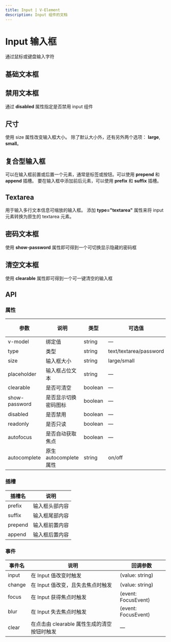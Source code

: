 ```yaml
---
title: Input | V-Element
description: Input 组件的文档
---
```


# Input 输入框
通过鼠标或键盘输入字符

## 基础文本框

<preview path="../demo/Input/Basic.vue" title="基础文本框" description="Input 基础文本框"></preview>

## 禁用文本框

通过 **disabled** 属性指定是否禁用 input 组件


<preview path="../demo/Input/Disable.vue" title="禁用文本框" description="Input 禁用文本框"></preview>

## 尺寸
使用 size 属性改变输入框大小。 除了默认大小外，还有另外两个选项： **large**, **small**。

<preview path="../demo/Input/Size.vue" title="不同尺寸文本框" description="不同尺寸文本框"></preview>


## 复合型输入框

可以在输入框前置或后置一个元素，通常是标签或按钮。可以使用 **prepend** 和 **append** 插槽。
要在输入框中添加前后元素，可以使用 **prefix** 和 **suffix** 插槽。

<preview path="../demo/Input/Combo.vue" title="复合型输入框" description="Input 复合型输入框"></preview>

## Textarea

用于输入多行文本信息可缩放的输入框。 添加 **type="textarea"** 属性来将 input 元素转换为原生的 textarea 元素。

<preview path="../demo/Input/Textarea.vue" title="Textarea" description="Textarea"></preview>

## 密码文本框

使用 **show-password** 属性即可得到一个可切换显示隐藏的密码框

<preview path="../demo/Input/Password.vue" title="密码文本框" description="Input 密码文本框"></preview>

## 清空文本框

使用 **clearable** 属性即可得到一个可一键清空的输入框


<preview path="../demo/Input/Clear.vue" title="清空文本框" description="Input 清空文本框"></preview>

## API

### 属性

| 参数 | 说明 | 类型 | 可选值 | 默认值 |
|------|------|------|------|------|
| v-model | 绑定值 | string | — | — |
| type | 类型 | string | text/textarea/password | text |
| size | 输入框大小 | string | large/small | — |
| placeholder | 输入框占位文本 | string | — | — |
| clearable | 是否可清空 | boolean | — | false |
| show-password | 是否显示切换密码图标 | boolean | — | false |
| disabled | 是否禁用 | boolean | — | false |
| readonly | 是否只读 | boolean | — | false |
| autofocus | 是否自动获取焦点 | boolean | — | false |
| autocomplete | 原生 autocomplete 属性 | string | on/off | off |

### 插槽

| 插槽名 | 说明 |
|------|------|
| prefix | 输入框头部内容 |
| suffix | 输入框尾部内容 |
| prepend | 输入框前置内容 |
| append | 输入框后置内容 |

### 事件

| 事件名 | 说明 | 回调参数 |
|------|------|------|
| input | 在 Input 值改变时触发 | (value: string) |
| change | 在 Input 值改变，且失去焦点时触发 | (value: string) |
| focus | 在 Input 获得焦点时触发 | (event: FocusEvent) |
| blur | 在 Input 失去焦点时触发 | (event: FocusEvent) |
| clear | 在点击由 clearable 属性生成的清空按钮时触发 | — |

